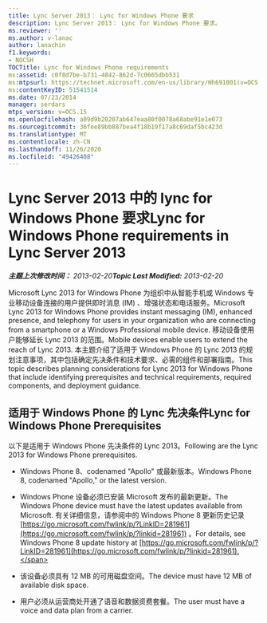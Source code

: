 ```yaml
---
title: Lync Server 2013： Lync for Windows Phone 要求
description: Lync Server 2013： Lync for Windows Phone 要求。
ms.reviewer: ''
ms.author: v-lanac
author: lanachin
f1.keywords:
- NOCSH
TOCTitle: Lync for Windows Phone requirements
ms:assetid: c0f8d7be-b731-4842-862d-7c0665dbb531
ms:mtpsurl: https://technet.microsoft.com/en-us/library/Hh691001(v=OCS.15)
ms:contentKeyID: 51541514
ms.date: 07/23/2014
manager: serdars
mtps_version: v=OCS.15
ms.openlocfilehash: a09d9b20207ab647eaa80f0078a68abe91e1e073
ms.sourcegitcommit: 36fee89bb887bea4f18b19f17a8c69daf5bc423d
ms.translationtype: MT
ms.contentlocale: zh-CN
ms.lasthandoff: 11/26/2020
ms.locfileid: "49426408"
---
```

# <a name="lync-for-windows-phone-requirements-in-lync-server-2013"></a><span data-ttu-id="369b6-103">Lync Server 2013 中的 lync for Windows Phone 要求</span><span class="sxs-lookup"><span data-stu-id="369b6-103">Lync for Windows Phone requirements in Lync Server 2013</span></span>

<div data-xmlns="http://www.w3.org/1999/xhtml">

<div class="topic" data-xmlns="http://www.w3.org/1999/xhtml" data-msxsl="urn:schemas-microsoft-com:xslt" data-cs="https://msdn.microsoft.com/">

<div data-asp="https://msdn2.microsoft.com/asp">



</div>

<div id="mainSection">

<div id="mainBody"><span data-ttu-id="369b6-104">

<span> </span></span><span class="sxs-lookup"><span data-stu-id="369b6-104">

<span> </span></span></span>

<span data-ttu-id="369b6-105">_**主题上次修改时间：** 2013-02-20_</span><span class="sxs-lookup"><span data-stu-id="369b6-105">_**Topic Last Modified:** 2013-02-20_</span></span>

<span data-ttu-id="369b6-106">Microsoft Lync 2013 for Windows Phone 为组织中从智能手机或 Windows 专业移动设备连接的用户提供即时消息 (IM) 、增强状态和电话服务。</span><span class="sxs-lookup"><span data-stu-id="369b6-106">Microsoft Lync 2013 for Windows Phone provides instant messaging (IM), enhanced presence, and telephony for users in your organization who are connecting from a smartphone or a Windows Professional mobile device.</span></span> <span data-ttu-id="369b6-107">移动设备使用户能够延长 Lync 2013 的范围。</span><span class="sxs-lookup"><span data-stu-id="369b6-107">Mobile devices enable users to extend the reach of Lync 2013.</span></span> <span data-ttu-id="369b6-108">本主题介绍了适用于 Windows Phone 的 Lync 2013 的规划注意事项，其中包括确定先决条件和技术要求、必需的组件和部署指南。</span><span class="sxs-lookup"><span data-stu-id="369b6-108">This topic describes planning considerations for Lync 2013 for Windows Phone that include identifying prerequisites and technical requirements, required components, and deployment guidance.</span></span>

<div>

## <a name="lync-for-windows-phone-prerequisites"></a><span data-ttu-id="369b6-109">适用于 Windows Phone 的 Lync 先决条件</span><span class="sxs-lookup"><span data-stu-id="369b6-109">Lync for Windows Phone Prerequisites</span></span>

<span data-ttu-id="369b6-110">以下是适用于 Windows Phone 先决条件的 Lync 2013。</span><span class="sxs-lookup"><span data-stu-id="369b6-110">Following are the Lync 2013 for Windows Phone prerequisites.</span></span>

  - <span data-ttu-id="369b6-111">Windows Phone 8、codenamed "Apollo" 或最新版本。</span><span class="sxs-lookup"><span data-stu-id="369b6-111">Windows Phone 8, codenamed "Apollo," or the latest version.</span></span>

  - <span data-ttu-id="369b6-112">Windows Phone 设备必须已安装 Microsoft 发布的最新更新。</span><span class="sxs-lookup"><span data-stu-id="369b6-112">The Windows Phone device must have the latest updates available from Microsoft.</span></span> <span data-ttu-id="369b6-113">有关详细信息，请参阅中的 Windows Phone 8 更新历史记录 [https://go.microsoft.com/fwlink/p/?LinkID=281961](https://go.microsoft.com/fwlink/p/?linkid=281961) 。</span><span class="sxs-lookup"><span data-stu-id="369b6-113">For details, see Windows Phone 8 update history at [https://go.microsoft.com/fwlink/p/?LinkID=281961](https://go.microsoft.com/fwlink/p/?linkid=281961).</span></span>

  - <span data-ttu-id="369b6-114">该设备必须具有 12 MB 的可用磁盘空间。</span><span class="sxs-lookup"><span data-stu-id="369b6-114">The device must have 12 MB of available disk space.</span></span>

  - <span data-ttu-id="369b6-115">用户必须从运营商处开通了语音和数据资费套餐。</span><span class="sxs-lookup"><span data-stu-id="369b6-115">The user must have a voice and data plan from a carrier.</span></span>

<span data-ttu-id="369b6-116"></div>

</div>

<span> </span>

</div>

</div>

</span><span class="sxs-lookup"><span data-stu-id="369b6-116"></div>

</div>

<span> </span>

</div>

</div>

</span></span></div>


